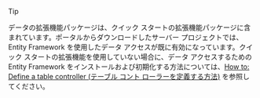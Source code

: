 
> [!TIP]
> データの拡張機能パッケージは、クイック スタートの拡張機能パッケージに含まれています。ポータルからダウンロードしたサーバー プロジェクトでは、Entity Framework を使用したデータ アクセスが既に有効になっています。クイック スタートの拡張機能を使用していない場合に、データ アクセスするための Entity Framework をインストールおよび初期化する方法については、[How to: Define a table controller (テーブル コント ローラーを定義する方法)](../articles/app-service-mobile/app-service-mobile-dotnet-backend-how-to-use-server-sdk.md#how-to-define-a-table-controller) を参照してください。
> 
> 

<!---HONumber=Nov15_HO1-->